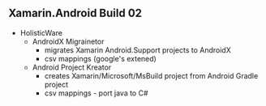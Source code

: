 ## Xamarin.Android Build 02

*   HolisticWare
    *   AndroidX Migrainetor
        *   migrates Xamarin Android.Support projects to AndroidX
        *   csv mappings (google's extened)
    *   Android Project Kreator
        *   creates Xamarin/Microsoft/MsBuild project from Android Gradle project
        *   csv mappings - port java to C#
